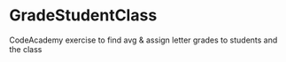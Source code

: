# GradeStudentClass
CodeAcademy exercise to find avg &amp; assign letter grades to students and the class
